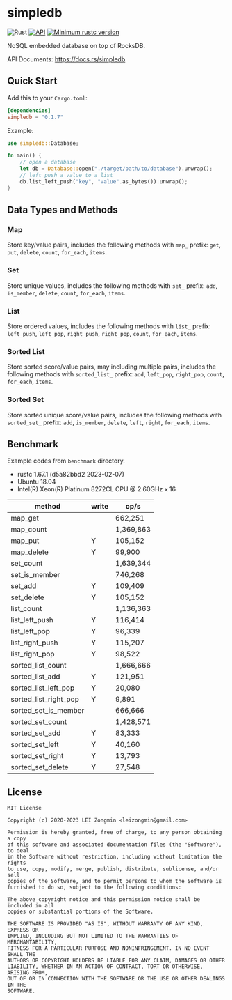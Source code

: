 # simpledb

![Rust](https://github.com/leizongmin/simpledb/workflows/Rust/badge.svg)
[![API](https://docs.rs/simpledb/badge.svg)](https://docs.rs/simpledb)
[![Minimum rustc version](https://img.shields.io/badge/rustc-1.45+-lightgray.svg)](https://github.com/leizongmin/simpledb#rust-version-requirements)

NoSQL embedded database on top of RocksDB.

API Documents: https://docs.rs/simpledb

## Quick Start

Add this to your `Cargo.toml`:

```toml
[dependencies]
simpledb = "0.1.7"
```

Example:

```rust
use simpledb::Database;

fn main() {
    // open a database
    let db = Database::open("./target/path/to/database").unwrap();
    // left push a value to a list
    db.list_left_push("key", "value".as_bytes()).unwrap();
}
```

## Data Types and Methods

### Map

Store key/value pairs, includes the following methods with `map_` prefix: `get`, `put`, `delete`, `count`, `for_each`, `items`.

### Set

Store unique values, includes the following methods with `set_` prefix: `add`, `is_member`, `delete`, `count`, `for_each`, `items`.

### List

Store ordered values, includes the following methods with `list_` prefix: `left_push`, `left_pop`, `right_push`, `right_pop`, `count`, `for_each`, `items`.

### Sorted List

Store sorted score/value pairs, may including multiple pairs, includes the following methods with `sorted_list_` prefix: `add`, `left_pop`, `right_pop`, `count`, `for_each`, `items`.

### Sorted Set

Store sorted unique score/value pairs, includes the following methods with `sorted_set_` prefix: `add`, `is_member`, `delete`, `left`, `right`, `for_each`, `items`.

## Benchmark

Example codes from `benchmark` directory.

- rustc 1.67.1 (d5a82bbd2 2023-02-07)
- Ubuntu 18.04
- Intel(R) Xeon(R) Platinum 8272CL CPU @ 2.60GHz x 16

| method                | write | op/s      |
| --------------------- | ----- | --------- |
| map_get               |       | 662,251   |
| map_count             |       | 1,369,863 |
| map_put               |   Y   | 105,152   |
| map_delete            |   Y   | 99,900    |
| set_count             |       | 1,639,344 |
| set_is_member         |       | 746,268   |
| set_add               |   Y   | 109,409   |
| set_delete            |   Y   | 105,152   |
| list_count            |       | 1,136,363 |
| list_left_push        |   Y   | 116,414   |
| list_left_pop         |   Y   | 96,339    |
| list_right_push       |   Y   | 115,207   |
| list_right_pop        |   Y   | 98,522    |
| sorted_list_count     |       | 1,666,666 |
| sorted_list_add       |   Y   | 121,951   |
| sorted_list_left_pop  |   Y   | 20,080    |
| sorted_list_right_pop |   Y   | 9,891     |
| sorted_set_is_member  |       | 666,666   |
| sorted_set_count      |       | 1,428,571 |
| sorted_set_add        |   Y   | 83,333    |
| sorted_set_left       |   Y   | 40,160    |
| sorted_set_right      |   Y   | 13,793    |
| sorted_set_delete     |   Y   | 27,548    |

## License

```text
MIT License

Copyright (c) 2020-2023 LEI Zongmin <leizongmin@gmail.com>

Permission is hereby granted, free of charge, to any person obtaining a copy
of this software and associated documentation files (the "Software"), to deal
in the Software without restriction, including without limitation the rights
to use, copy, modify, merge, publish, distribute, sublicense, and/or sell
copies of the Software, and to permit persons to whom the Software is
furnished to do so, subject to the following conditions:

The above copyright notice and this permission notice shall be included in all
copies or substantial portions of the Software.

THE SOFTWARE IS PROVIDED "AS IS", WITHOUT WARRANTY OF ANY KIND, EXPRESS OR
IMPLIED, INCLUDING BUT NOT LIMITED TO THE WARRANTIES OF MERCHANTABILITY,
FITNESS FOR A PARTICULAR PURPOSE AND NONINFRINGEMENT. IN NO EVENT SHALL THE
AUTHORS OR COPYRIGHT HOLDERS BE LIABLE FOR ANY CLAIM, DAMAGES OR OTHER
LIABILITY, WHETHER IN AN ACTION OF CONTRACT, TORT OR OTHERWISE, ARISING FROM,
OUT OF OR IN CONNECTION WITH THE SOFTWARE OR THE USE OR OTHER DEALINGS IN THE
SOFTWARE.
```
